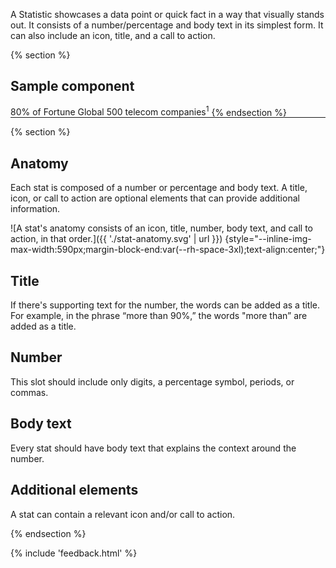 A Statistic showcases a data point or quick fact in a way that visually 
stands out. It consists of a number/percentage and body text in its simplest 
form. It can also include an icon, title, and a call to action.

{% section %}
  ## Sample component
  <rh-stat>
    <span slot="statistic">80%</span>
    of Fortune Global 500 telecom companies<sup>1</sup>
  </rh-stat>
{% endsection %}

<!-- {%- componentStatus -%}{% endcomponentStatus %} -->

<hr style="margin-block:var(--rh-space-xl) var(--rh-space-5xl);">

{% section %}
## Anatomy
Each stat is composed of a number or percentage and body text. A title, icon, or 
call to action are optional elements that can provide additional information.

![A stat's anatomy consists of an icon, title, number, body text, and call to 
action, in that order.]({{ './stat-anatomy.svg' | url }}) 
{style="--inline-img-max-width:590px;margin-block-end:var(--rh-space-3xl);text-align:center;"}

<div class="multi-column--min-400-wide">
<div>

## Title
If there's supporting text for the number, the words can be added as a 
title. For example, in the phrase “more than 90%,” the words "more than” 
are added as a title.

</div><div>

## Number
This slot should include only digits, a percentage symbol, periods, or 
commas.

</div><div>

## Body text
Every stat should have body text that explains the context around the 
number.

</div><div>

## Additional elements
A stat can contain a relevant icon and/or call to action.

</div>
</div>
{% endsection %}

{% include 'feedback.html' %}